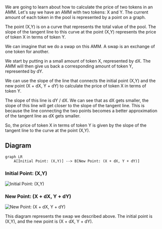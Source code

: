 We are going to learn about how to calculate the price of two tokens in an AMM. Let's say we have an AMM with two tokens: X and Y. The current amount of each token in the pool is represented by a point on a graph.

The point (X,Y) is on a curve that represents the total value of the pool. The slope of the tangent line to this curve at the point (X,Y) represents the price of token X in terms of token Y.

We can imagine that we do a swap on this AMM. A swap is an exchange of one token for another.

We start by putting in a small amount of token X, represented by dX. The AMM will then give us back a corresponding amount of token Y, represented by dY.

We can use the slope of the line that connects the initial point (X,Y) and the new point (X + dX, Y + dY) to calculate the price of token X in terms of token Y.

The slope of this line is dY / dX. We can see that as dX gets smaller, the slope of this line will get closer to the slope of the tangent line. This is because the line connecting the two points becomes a better approximation of the tangent line as dX gets smaller.

So, the price of token X in terms of token Y is given by the slope of the tangent line to the curve at the point (X,Y).

##  Diagram

```mermaid
graph LR
    A[Initial Point: (X,Y)] --> B[New Point: (X + dX, Y + dY)]
```
### Initial Point: (X,Y)
![Initial Point: (X,Y)](https://github.com/user-attachments/assets/0307491d-b809-4c04-9037-9755551bed88)

### New Point: (X + dX, Y + dY)
![New Point: (X + dX, Y + dY)](https://github.com/user-attachments/assets/ccda31e8-30c1-4d1b-a4fd-9a239c205344)

This diagram represents the swap we described above. The initial point is (X,Y), and the new point is (X + dX, Y + dY). 
